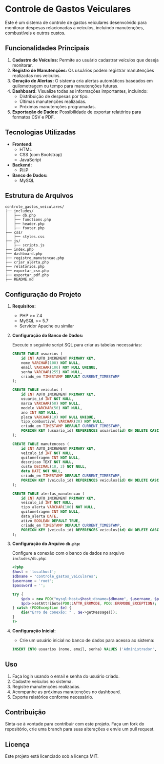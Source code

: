 # Controle de Gastos Veiculares

Este é um sistema de controle de gastos veiculares desenvolvido para monitorar despesas relacionadas a veículos, incluindo manutenções, combustíveis e outros custos.

## Funcionalidades Principais

1. **Cadastro de Veículos:** Permite ao usuário cadastrar veículos que deseja monitorar.
2. **Registro de Manutenções:** Os usuários podem registrar manutenções realizadas nos veículos.
3. **Geração de Alertas:** O sistema cria alertas automáticos baseados em quilometragem ou tempo para manutenções futuras.
4. **Dashboard:** Visualize todas as informações importantes, incluindo:
   - Distribuição de despesas por tipo.
   - Últimas manutenções realizadas.
   - Próximas manutenções programadas.
5. **Exportação de Dados:** Possibilidade de exportar relatórios para formatos CSV e PDF.

## Tecnologias Utilizadas

- **Frontend:**
  - HTML
  - CSS (com Bootstrap)
  - JavaScript
- **Backend:**
  - PHP
- **Banco de Dados:**
  - MySQL

## Estrutura de Arquivos

```
controle_gastos_veiculares/
├── includes/
│   ├── db.php
│   ├── functions.php
│   ├── header.php
│   ├── footer.php
├── css/
│   ├── styles.css
├── js/
│   ├── scripts.js
├── index.php
├── dashboard.php
├── registro_manutencao.php
├── criar_alerta.php
├── relatorios.php
├── exportar_csv.php
├── exportar_pdf.php
├── README.md
```

## Configuração do Projeto

1. **Requisitos:**
   - PHP >= 7.4
   - MySQL >= 5.7
   - Servidor Apache ou similar

2. **Configuração do Banco de Dados:**

   Execute o seguinte script SQL para criar as tabelas necessárias:

   ```sql
   CREATE TABLE usuarios (
       id INT AUTO_INCREMENT PRIMARY KEY,
       nome VARCHAR(100) NOT NULL,
       email VARCHAR(100) NOT NULL UNIQUE,
       senha VARCHAR(255) NOT NULL,
       criado_em TIMESTAMP DEFAULT CURRENT_TIMESTAMP
   );

   CREATE TABLE veiculos (
       id INT AUTO_INCREMENT PRIMARY KEY,
       usuario_id INT NOT NULL,
       marca VARCHAR(50) NOT NULL,
       modelo VARCHAR(50) NOT NULL,
       ano INT NOT NULL,
       placa VARCHAR(10) NOT NULL UNIQUE,
       tipo_combustivel VARCHAR(20) NOT NULL,
       criado_em TIMESTAMP DEFAULT CURRENT_TIMESTAMP,
       FOREIGN KEY (usuario_id) REFERENCES usuarios(id) ON DELETE CASCADE
   );

   CREATE TABLE manutencoes (
       id INT AUTO_INCREMENT PRIMARY KEY,
       veiculo_id INT NOT NULL,
       quilometragem INT NOT NULL,
       descricao TEXT NOT NULL,
       custo DECIMAL(10, 2) NOT NULL,
       data DATE NOT NULL,
       criado_em TIMESTAMP DEFAULT CURRENT_TIMESTAMP,
       FOREIGN KEY (veiculo_id) REFERENCES veiculos(id) ON DELETE CASCADE
   );

   CREATE TABLE alertas_manutencao (
       id INT AUTO_INCREMENT PRIMARY KEY,
       veiculo_id INT NOT NULL,
       tipo_alerta VARCHAR(100) NOT NULL,
       quilometragem INT NOT NULL,
       data_alerta DATE,
       ativo BOOLEAN DEFAULT TRUE,
       criado_em TIMESTAMP DEFAULT CURRENT_TIMESTAMP,
       FOREIGN KEY (veiculo_id) REFERENCES veiculos(id) ON DELETE CASCADE
   );
   ```

3. **Configuração do Arquivo `db.php`:**

   Configure a conexão com o banco de dados no arquivo `includes/db.php`:

   ```php
   <?php
   $host = 'localhost';
   $dbname = 'controle_gastos_veiculares';
   $username = 'root';
   $password = '';

   try {
       $pdo = new PDO("mysql:host=$host;dbname=$dbname", $username, $password);
       $pdo->setAttribute(PDO::ATTR_ERRMODE, PDO::ERRMODE_EXCEPTION);
   } catch (PDOException $e) {
       die("Erro de conexão: " . $e->getMessage());
   }
   ?>
   ```

4. **Configuração Inicial:**
   - Crie um usuário inicial no banco de dados para acesso ao sistema:

   ```sql
   INSERT INTO usuarios (nome, email, senha) VALUES ('Administrador', 'admin@example.com', MD5('admin123'));
   ```

## Uso

1. Faça login usando o email e senha do usuário criado.
2. Cadastre veículos no sistema.
3. Registre manutenções realizadas.
4. Acompanhe as próximas manutenções no dashboard.
5. Exporte relatórios conforme necessário.

## Contribuição

Sinta-se à vontade para contribuir com este projeto. Faça um fork do repositório, crie uma branch para suas alterações e envie um pull request.

## Licença

Este projeto está licenciado sob a licença MIT.


